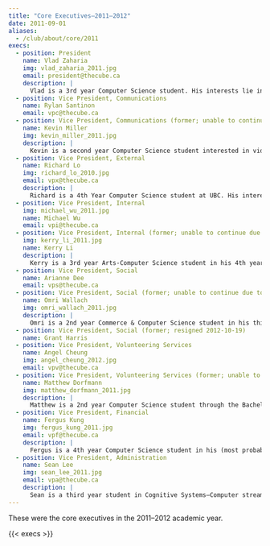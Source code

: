 ```yaml
---
title: "Core Executives—2011–2012"
date: 2011-09-01
aliases:
  - /club/about/core/2011
execs:
  - position: President
    name: Vlad Zaharia
    img: vlad_zaharia_2011.jpg
    email: president@thecube.ca
    description: |
      Vlad is a 3rd year Computer Science student. His interests lie in the fields of Software Development, especially on mobile and web platforms, and in Artificial Intelligence. Like any good Canadian, he enjoys watching hockey 8 months of the year, and, like any good European, soccer the other 4 months.
  - position: Vice President, Communications
    name: Rylan Santinon
    email: vpc@thecube.ca
  - position: Vice President, Communications (former; unable to continue due to co-op)
    name: Kevin Miller
    img: kevin_miller_2011.jpg
    description: |
      Kevin is a second year Computer Science student interested in video games and video game development. He is starting coop second term, and has participated in many programs around campus. He is always up to play board games, video games or just talk, and is very passionate about programming. Hail to the king, baby.
  - position: Vice President, External
    name: Richard Lo
    img: richard_lo_2010.jpg
    email: vpx@thecube.ca
    description: |
      Richard is a 4th Year Computer Science student at UBC. His interests revolve around network protocols and phone technology development, especially with Android. Outside of school he enjoys biking, kayaking, and snowboarding up at Whistler. He is always looking to meet new people and is always open to hanging out with anyone who wants to chill.
  - position: Vice President, Internal
    img: michael_wu_2011.jpg
    name: Michael Wu
    email: vpi@thecube.ca
  - position: Vice President, Internal (former; unable to continue due to co-op)
    img: kerry_li_2011.jpg
    name: Kerry Li
    description: |
      Kerry is a 3rd year Arts-Computer Science student in his 4th year at UBC who had never programmed coming into university. He doesn’t really have specific academic interests yet. His other interests include sports (and E-SPORTS), gaming, game design, and making spreadsheets. He can almost always be found inside the Cube.
  - position: Vice President, Social
    name: Arianne Dee
    email: vps@thecube.ca
  - position: Vice President, Social (former; unable to continue due to co-op)
    name: Omri Wallach
    img: omri_wallach_2011.jpg
    description: |
      Omri is a 2nd year Commerce & Computer Science student in his third year of studies. He spent a year at the University of Western Ontario, wanted to be by the ocean, and transferred to UBC. He’s passionate about the entertainment and connectivity of technology and companies, and plans to study A.I., video game design, marketing, and virtual reality. Oh, and soccer. Oh, and he’s tall.
  - position: Vice President, Social (former; resigned 2012-10-19)
    name: Grant Harris
  - position: Vice President, Volunteering Services
    name: Angel Cheung
    img: angel_cheung_2012.jpg
    email: vpv@thecube.ca
  - position: Vice President, Volunteering Services (former; unable to continue due to co-op)
    name: Matthew Dorfmann
    img: matthew_dorfmann_2011.jpg
    description: |
      Matthew is a 2nd year Computer Science student through the Bachelor of Science. He has grown up in and around Vancouver, and has been interested in programming since he first tried it in grade 11. His main interests in the field lie in video games, software development, and AI. His hobbies include video games, board games, reading, watching movies, tennis/squash, and playing Magic: The Gathering. He can often be found in the Cube or hanging around campus somewhere.
  - position: Vice President, Financial
    name: Fergus Kung
    img: fergus_kung_2011.jpg
    email: vpf@thecube.ca
    description: |
      Fergus is a 4th year Computer Science student in his (most probably) final year at UBC. His academic interests include business intelligence, data mining, and human computer interaction, while his outside-of-school interests lie in parkour, music, cooking, and gaming.
  - position: Vice President, Administration
    name: Sean Lee
    img: sean_lee_2011.jpg
    email: vpa@thecube.ca
    description: |
      Sean is a third year student in Cognitive Systems–Computer stream. He’s interested in studying human computer interaction and artificial intelligence. Outside of his academics, he likes listening to jazz, playing video games and cooking (horribly).
---
```


These were the core executives in the 2011–2012 academic year.

{{< execs >}}
